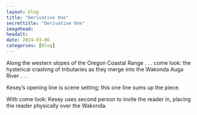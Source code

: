 ```yaml
---
layout: blog
title: "Derivative One"
secrettitle: "Derivative One"
imagehead: 
headalt: 
date: 2024-03-06
categories: [Blog]
---
```


<div>
    <div>
        <p class="closereadjust">Along the western slopes of the Oregon Coastal Range . . .  
        come look: the hysterical crashing of tributaries as they 
        merge into the Wakonda Auga River . . .</p>
    </div>
    <div>
        <p>Kesey’s opening line is scene setting; this one line sums up the piece.</p>
        <p>With come look: Kesey uses second person to invite the reader in, placing the reader physically over the Wakonda.</p>
    </div>
</div>